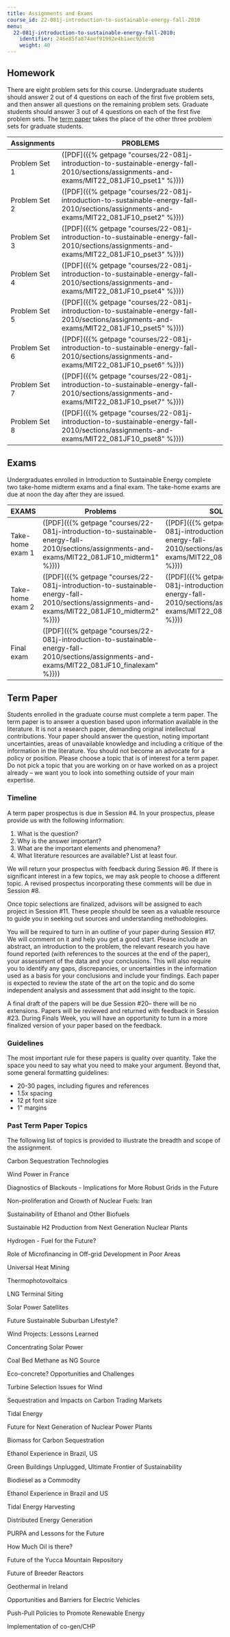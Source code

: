 ```yaml
---
title: Assignments and Exams
course_id: 22-081j-introduction-to-sustainable-energy-fall-2010
menu:
  22-081j-introduction-to-sustainable-energy-fall-2010:
    identifier: 246e85fa874aef91992e4b1aec92dc98
    weight: 40
---
```

Homework
--------

There are eight problem sets for this course. Undergraduate students should answer 2 out of 4 questions on each of the first five problem sets, and then answer all questions on the remaining problem sets. Graduate students should answer 3 out of 4 questions on each of the first five problem sets. The [term paper](#termpaper) takes the place of the other three problem sets for graduate students.

| Assignments | PROBLEMS |
| --- | --- |
| Problem Set 1 | ([PDF]({{% getpage "courses/22-081j-introduction-to-sustainable-energy-fall-2010/sections/assignments-and-exams/MIT22_081JF10_pset1" %}})) |
| Problem Set 2 | ([PDF]({{% getpage "courses/22-081j-introduction-to-sustainable-energy-fall-2010/sections/assignments-and-exams/MIT22_081JF10_pset2" %}})) |
| Problem Set 3 | ([PDF]({{% getpage "courses/22-081j-introduction-to-sustainable-energy-fall-2010/sections/assignments-and-exams/MIT22_081JF10_pset3" %}})) |
| Problem Set 4 | ([PDF]({{% getpage "courses/22-081j-introduction-to-sustainable-energy-fall-2010/sections/assignments-and-exams/MIT22_081JF10_pset4" %}})) |
| Problem Set 5 | ([PDF]({{% getpage "courses/22-081j-introduction-to-sustainable-energy-fall-2010/sections/assignments-and-exams/MIT22_081JF10_pset5" %}})) |
| Problem Set 6 | ([PDF]({{% getpage "courses/22-081j-introduction-to-sustainable-energy-fall-2010/sections/assignments-and-exams/MIT22_081JF10_pset6" %}})) |
| Problem Set 7 | ([PDF]({{% getpage "courses/22-081j-introduction-to-sustainable-energy-fall-2010/sections/assignments-and-exams/MIT22_081JF10_pset7" %}})) |
| Problem Set 8 | ([PDF]({{% getpage "courses/22-081j-introduction-to-sustainable-energy-fall-2010/sections/assignments-and-exams/MIT22_081JF10_pset8" %}})) 

Exams
-----

Undergraduates enrolled in Introduction to Sustainable Energy complete two take-home midterm exams and a final exam. The take-home exams are due at noon the day after they are issued.

| EXAMS | Problems | SOLUTIONS |
| --- | --- | --- |
| Take-home exam 1 | ([PDF]({{% getpage "courses/22-081j-introduction-to-sustainable-energy-fall-2010/sections/assignments-and-exams/MIT22_081JF10_midterm1" %}})) | ([PDF]({{% getpage "courses/22-081j-introduction-to-sustainable-energy-fall-2010/sections/assignments-and-exams/MIT22_081JF10_midterm1_sol" %}})) |
| Take-home exam 2 | ([PDF]({{% getpage "courses/22-081j-introduction-to-sustainable-energy-fall-2010/sections/assignments-and-exams/MIT22_081JF10_midterm2" %}})) | ([PDF]({{% getpage "courses/22-081j-introduction-to-sustainable-energy-fall-2010/sections/assignments-and-exams/MIT22_081JF10_midterm2_sol" %}})) |
| Final exam | ([PDF]({{% getpage "courses/22-081j-introduction-to-sustainable-energy-fall-2010/sections/assignments-and-exams/MIT22_081JF10_finalexam" %}})) |   

Term Paper
----------

Students enrolled in the graduate course must complete a term paper. The term paper is to answer a question based upon information available in the literature. It is not a research paper, demanding original intellectual contributions. Your paper should answer the question, noting important uncertainties, areas of unavailable knowledge and including a critique of the information in the literature. You should not become an advocate for a policy or position. Please choose a topic that is of interest for a term paper. Do not pick a topic that you are working on or have worked on as a project already – we want you to look into something outside of your main expertise.

### Timeline

A term paper prospectus is due in Session #4. In your prospectus, please provide us with the following information:

1.  What is the question?
2.  Why is the answer important?
3.  What are the important elements and phenomena?
4.  What literature resources are available? List at least four.

We will return your prospectus with feedback during Session #6. If there is significant interest in a few topics, we may ask people to choose a different topic. A revised prospectus incorporating these comments will be due in Session #8.

Once topic selections are finalized, advisors will be assigned to each project in Session #11. These people should be seen as a valuable resource to guide you in seeking out sources and understanding methodologies.

You will be required to turn in an outline of your paper during Session #17. We will comment on it and help you get a good start. Please include an abstract, an introduction to the problem, the relevant research you have found reported (with references to the sources at the end of the paper), your assessment of the data and your conclusions. This will also require you to identify any gaps, discrepancies, or uncertainties in the information used as a basis for your conclusions and include your findings. Each paper is expected to review the state of the art on the topic and do some independent analysis and assessment that add insight to the topic.

A final draft of the papers will be due Session #20– there will be no extensions. Papers will be reviewed and returned with feedback in Session #23. During Finals Week, you will have an opportunity to turn in a more finalized version of your paper based on the feedback.

### Guidelines

The most important rule for these papers is quality over quantity. Take the space you need to say what you need to make your argument. Beyond that, some general formatting guidelines:

*   20-30 pages, including figures and references
*   1.5x spacing
*   12 pt font size
*   1" margins

### Past Term Paper Topics

The following list of topics is provided to illustrate the breadth and scope of the assignment.

Carbon Sequestration Technologies

Wind Power in France

Diagnostics of Blackouts - Implications for More Robust Grids in the Future

Non-proliferation and Growth of Nuclear Fuels: Iran

Sustainability of Ethanol and Other Biofuels

Sustainable H2 Production from Next Generation Nuclear Plants

Hydrogen - Fuel for the Future?

Role of Microfinancing in Off-grid Development in Poor Areas

Universal Heat Mining

Thermophotovoltaics

LNG Terminal Siting

Solar Power Satellites

Future Sustainable Suburban Lifestyle?

Wind Projects: Lessons Learned

Concentrating Solar Power

Coal Bed Methane as NG Source

Eco-concrete? Opportunities and Challenges

Turbine Selection Issues for Wind

Sequestration and Impacts on Carbon Trading Markets

Tidal Energy

Future for Next Generation of Nuclear Power Plants

Biomass for Carbon Sequestration

Ethanol Experience in Brazil, US

Green Buildings Unplugged, Ultimate Frontier of Sustainability

Biodiesel as a Commodity

Ethanol Experience in Brazil and US

Tidal Energy Harvesting

Distributed Energy Generation

PURPA and Lessons for the Future

How Much Oil is there?

Future of the Yucca Mountain Repository

Future of Breeder Reactors

Geothermal in Ireland

Opportunities and Barriers for Electric Vehicles

Push-Pull Policies to Promote Renewable Energy

Implementation of co-gen/CHP